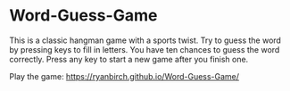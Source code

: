 # Word-Guess-Game

  This is a classic hangman game with a sports twist. Try to guess the word by pressing keys to fill
in letters. You have ten chances to guess the word correctly. Press any key to start a new game after you finish one.

Play the game: <https://ryanbirch.github.io/Word-Guess-Game/>